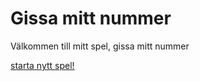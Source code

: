 Gissa mitt nummer
==============================

Välkommen till mitt spel, gissa mitt nummer

[starta nytt spel!](guess/init)
